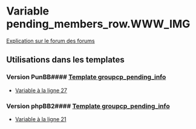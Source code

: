 # Variable pending_members_row.WWW_IMG
[Explication sur le forum des forums](http://forum.forumactif.com/t294113-listing-des-variables#pending_members_row.WWW_IMG)
## Utilisations dans les templates
### Version PunBB#### [Template groupcp_pending_info](punbb/groupcp_pending_info.md)
* [Variable à la ligne 27](../punbb/groupcp_pending_info.tpl#L27)
### Version phpBB2#### [Template groupcp_pending_info](subsilver/groupcp_pending_info.md)
* [Variable à la ligne 21](../subsilver/groupcp_pending_info.tpl#L21)